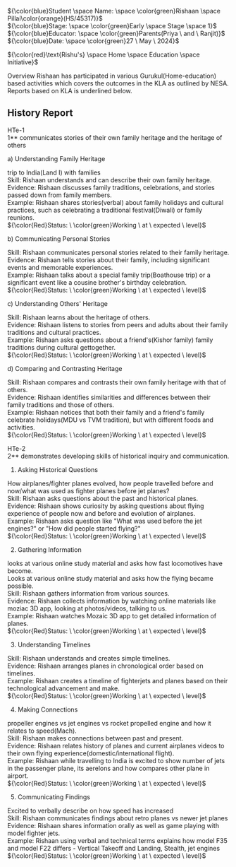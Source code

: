 ${\color{blue}Student \space Name: \space \color{green}Rishaan \space Pillai\color{orange}(HS/45317)}$<br>
${\color{blue}Stage: \space \color{green}Early \space Stage \space 1}$<br>
${\color{blue}Educator: \space \color{green}Parents(Priya \ and \ Ranjit)}$<br>
${\color{blue}Date: \space \color{green}27 \ May \ 2024}$<br>

${\color{red}\text{Rishu's} \space Home \space Education \space Initiative}$

Overview
Rishaan has participated in various Gurukul(Home-education) based activities which covers the outcomes in the KLA as outlined by NESA. Reports based on KLA is underlined below.

History Report
------------------

HTe-1<br>
1** communicates stories of their own family heritage and the heritage of others

a) Understanding Family Heritage<br>

trip to India(Land I) with families<br>
Skill: Rishaan understands and can describe their own family heritage.<br>
Evidence: Rishaan discusses family traditions, celebrations, and stories passed down from family members.<br>
Example: Rishaan shares stories(verbal) about family holidays and cultural practices, such as celebrating a traditional festival(Diwali) or family reunions.<br>
${\color{Red}Status: \ \color{green}Working \ at \ expected \ level}$<br>

b) Communicating Personal Stories<br>

Skill: Rishaan communicates personal stories related to their family heritage.<br>
Evidence: Rishaan tells stories about their family, including significant events and memorable experiences.<br>
Example: Rishaan talks about a special family trip(Boathouse trip) or a significant event like a cousine brother's birthday celebration.<br>
${\color{Red}Status: \ \color{green}Working \ at \ expected \ level}$<br>

c) Understanding Others' Heritage<br>

Skill: Rishaan learns about the heritage of others.<br>
Evidence: Rishaan listens to stories from peers and adults about their family traditions and cultural practices.<br>
Example: Rishaan asks questions about a friend's(Kishor family) family traditions during cultural gettogether.<br>
${\color{Red}Status: \ \color{green}Working \ at \ expected \ level}$<br>

d) Comparing and Contrasting Heritage<br>

Skill: Rishaan compares and contrasts their own family heritage with that of others.<br>
Evidence: Rishaan identifies similarities and differences between their family traditions and those of others.<br>
Example: Rishaan notices that both their family and a friend's family celebrate holidays(MDU vs TVM tradition), but with different foods and activities.<br>
${\color{Red}Status: \ \color{green}Working \ at \ expected \ level}$<br>

HTe-2<br>
2** demonstrates developing skills of historical inquiry and communication.

1) Asking Historical Questions<br>

How airplanes/fighter planes evolved, how people travelled before and now/what was used as fighter planes before jet planes?<br>
Skill: Rishaan asks questions about the past and historical planes.<br>
Evidence: Rishaan shows curiosity by asking questions about flying experience of people now and before and evolution of airplanes.<br>
Example: Rishaan asks question like "What was used before the jet engines?" or "How did people started flying?"<br>
${\color{Red}Status: \ \color{green}Working \ at \ expected \ level}$<br>

2) Gathering Information<br>

looks at various online study material and asks how fast locomotives have become.<br>
Looks at various online study material and asks how the flying became possible.<br>
Skill: Rishaan gathers information from various sources.<br>
Evidence: Rishaan collects information by watching online materials like moziac 3D app, looking at photos/videos, talking to us.<br>
Example: Rishaan watches Mozaic 3D app to get detailed information of planes.<br>
${\color{Red}Status: \ \color{green}Working \ at \ expected \ level}$<br>

3) Understanding Timelines<br>

Skill: Rishaan understands and creates simple timelines.<br>
Evidence: Rishaan arranges planes in chronological order based on timelines.<br>
Example: Rishaan creates a timeline of fighterjets and planes based on their technological advancement and make.<br>
${\color{Red}Status: \ \color{green}Working \ at \ expected \ level}$<br>

4) Making Connections<br>

propeller engines vs jet engines vs rocket propelled engine and how it relates to speed(Mach).<br>
Skill: Rishaan makes connections between past and present.<br>
Evidence: Rishaan relates history of planes and current airplanes videos to their own flying experience(domestic/international flight).<br>
Example: Rishaan while travelling to India is excited to show number of jets in the passenger plane, its aerelons and how compares other plane in airport.<br>
${\color{Red}Status: \ \color{green}Working \ at \ expected \ level}$<br>

5) Communicating Findings<br>

Excited to verbally describe on how speed has increased <br>
Skill: Rishaan communicates findings about retro planes vs newer jet planes<br>
Evidence: Rishaan shares information orally as well as game playing with model fighter jets.<br>
Example: Rishaan using verbal and technical terms explains how model F35 and model F22 differs - Vertical Takeoff and Landing, Stealth, jet engines <br>
${\color{Red}Status: \ \color{green}Working \ at \ expected \ level}$<br>

